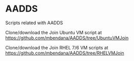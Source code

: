 # AADDS
 Scripts related with AADDS

Clone/download the Join Ubuntu VM script at https://github.com/mbendana/AADDS/tree/UbuntuVMJoin

Clone/download the Join RHEL 7/6 VM scripts at https://github.com/mbendana/AADDS/tree/RHELVMJoin
